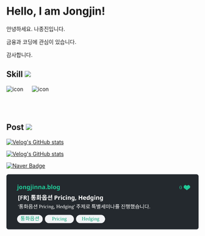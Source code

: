 <h1> Hello, I am Jongjin!</h1>

<p>안녕하세요. 나종진입니다.</p>
<p>금융과 코딩에 관심이 있습니다.</p>
<p>감사합니다.</p>

<h2> Skill <img src = "https://media2.giphy.com/media/QssGEmpkyEOhBCb7e1/giphy.gif?cid=ecf05e47a0n3gi1bfqntqmob8g9aid1oyj2wr3ds3mg700bl&rid=giphy.gif" width = 32px> </h2>

<div style="display: flex; align-items: flex-start;"><img src="https://techstack-generator.vercel.app/python-icon.svg" alt="icon" width="67" height="67" /><img src="https://techstack-generator.vercel.app/java-icon.svg" alt="icon" width="67" height="67" /></div>

<h2> Post <img src = "https://media2.giphy.com/media/QssGEmpkyEOhBCb7e1/giphy.gif?cid=ecf05e47a0n3gi1bfqntqmob8g9aid1oyj2wr3ds3mg700bl&rid=giphy.gif" width = 32px> </h2>

[![Velog's GitHub stats](https://velog-readme-stats.vercel.app/api/badge?name=jongjinna)](https://velog.io/@jongjinna)

[![Velog's GitHub stats](https://velog-readme-stats.vercel.app/api?name=jongjinna&tag=equity&color=dark)](https://velog-readme-stats.vercel.app/api/redirect?name=jongjinna&tag=equity)

[![Naver Badge](https://img.shields.io/badge/Naver_Blog-03C75A?style=flat-square&logo=Naver&logoColor=white&link=https://blog.naver.com/njjwa1004)](https://blog.naver.com/njjwa1004)

<a href = "https://blog.naver.com/njjwa1004"><img src = "./naver_blog.svg"></a>

<!-- thanks for eungyeole "https://github.com/eungyeole/velog-readme-stats" -->
